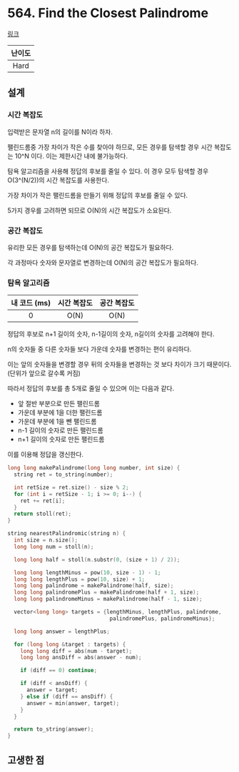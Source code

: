 # 564. Find the Closest Palindrome

[링크](https://leetcode.com/problems/find-the-closest-palindrome/description/)

| 난이도 |
| :----: |
|  Hard  |

## 설계

### 시간 복잡도

입력받은 문자열 n의 길이를 N이라 하자.

팰린드롬중 가장 차이가 작은 수를 찾아야 하므로, 모든 경우를 탐색할 경우 시간 복잡도는 10^N 이다. 이는 제한시간 내에 불가능하다.

탐욕 알고리즘을 사용해 정답의 후보를 줄일 수 있다. 이 경우 모두 탐색할 경우 O(3^(N/2))의 시간 복잡도를 사용한다.

가장 차이가 작은 팰린드롬을 만들기 위해 정답의 후보를 줄일 수 있다.

5가지 경우를 고려하면 되므로 O(N)의 시간 복잡도가 소요된다.

### 공간 복잡도

유리한 모든 경우를 탐색하는데 O(N)의 공간 복잡도가 필요하다.

각 과정마다 숫자와 문자열로 변경하는데 O(N)의 공간 복잡도가 필요하다.

### 탐욕 알고리즘

| 내 코드 (ms) | 시간 복잡도 | 공간 복잡도 |
| :----------: | :---------: | :---------: |
|      0       |    O(N)     |    O(N)     |

정답의 후보로 n+1 길이의 숫자, n-1길이의 숫자, n길이의 숫자를 고려해야 한다.

n의 숫자들 중 다른 숫자들 보다 가운데 숫자를 변경하는 편이 유리하다.

이는 앞의 숫자들을 변경할 경우 뒤의 숫자들을 변경하는 것 보다 차이가 크기 때문이다. (단위가 앞으로 갈수록 커짐)

따라서 정답의 후보를 총 5개로 줄일 수 있으며 이는 다음과 같다.

- 앞 절반 부분으로 만든 팰린드롬
- 가운데 부분에 1을 더한 팰린드롬
- 가운데 부분에 1을 뺀 팰린드롬
- n-1 길이의 숫자로 만든 팰린드롬
- n+1 길이의 숫자로 만든 팰린드롬

이를 이용해 정답을 갱신한다.

```cpp
long long makePalindrome(long long number, int size) {
  string ret = to_string(number);

  int retSize = ret.size() - size % 2;
  for (int i = retSize - 1; i >= 0; i--) {
    ret += ret[i];
  }
  return stoll(ret);
}

string nearestPalindromic(string n) {
  int size = n.size();
  long long num = stoll(n);

  long long half = stoll(n.substr(0, (size + 1) / 2));

  long long lengthMinus = pow(10, size - 1) - 1;
  long long lengthPlus = pow(10, size) + 1;
  long long palindrome = makePalindrome(half, size);
  long long palindromePlus = makePalindrome(half + 1, size);
  long long palindromeMinus = makePalindrome(half - 1, size);

  vector<long long> targets = {lengthMinus, lengthPlus, palindrome,
                                palindromePlus, palindromeMinus};

  long long answer = lengthPlus;

  for (long long &target : targets) {
    long long diff = abs(num - target);
    long long ansDiff = abs(answer - num);

    if (diff == 0) continue;

    if (diff < ansDiff) {
      answer = target;
    } else if (diff == ansDiff) {
      answer = min(answer, target);
    }
  }

  return to_string(answer);
}
```

## 고생한 점
